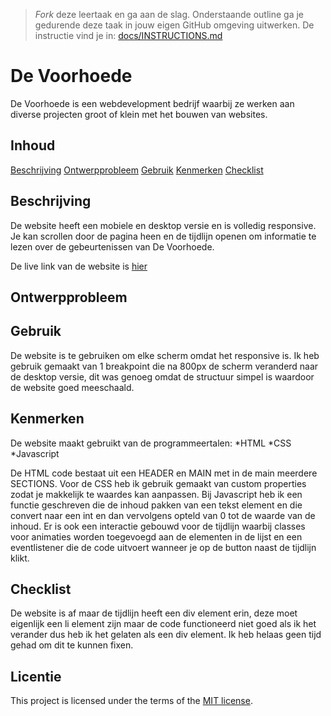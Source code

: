 > _Fork_ deze leertaak en ga aan de slag. Onderstaande outline ga je gedurende deze taak in jouw eigen GitHub omgeving uitwerken. De instructie vind je in: [docs/INSTRUCTIONS.md](docs/INSTRUCTIONS.md)

# De Voorhoede
<!-- Geef je project een titel en schrijf in één zin wat het is -->
De Voorhoede is een webdevelopment bedrijf waarbij ze werken aan diverse
projecten groot of klein met het bouwen van websites.

## Inhoud
[Beschrijving](#beschrijving)
[Ontwerpprobleem](#ontwerpprobleem)
[Gebruik](#gebruik)
[Kenmerken](#kenmerken)
[Checklist](#checklist)

## Beschrijving
<!-- In de Beschrijving staat hoe je project er uit ziet, hoe het werkt en wat je er mee kan. -->
<!-- Voeg een mooie poster visual toe 📸 -->
<!-- Voeg een link toe naar Github Pages 🌐-->
De website heeft een mobiele en desktop versie en is volledig responsive.
Je kan scrollen door de pagina heen en de tijdlijn openen om informatie te lezen over de gebeurtenissen van De Voorhoede.

De live link van de website is [hier](https://mossati.github.io/the-startup-responsive-interactieve-website/index.html)

## Ontwerpprobleem


## Gebruik
De website is te gebruiken om elke scherm omdat het responsive is.
Ik heb gebruik gemaakt van 1 breakpoint die na 800px de scherm veranderd naar de desktop versie, dit was genoeg
omdat de structuur simpel is waardoor de website goed meeschaald.

## Kenmerken
<!-- Bij Kenmerken staat welke technieken zijn gebruikt en hoe. Wat is de HTML structuur? Wat zijn de belangrijkste dingen in CSS? Wat is er met JS gedaan en hoe? -->
De website maakt gebruikt van de programmeertalen:
*HTML
*CSS
*Javascript

De HTML code bestaat uit een HEADER en MAIN met in de main meerdere SECTIONS.
Voor de CSS heb ik gebruik gemaakt van custom properties zodat je makkelijk te waardes kan aanpassen.
Bij Javascript heb ik een functie geschreven die de inhoud pakken van een tekst element en die convert naar een int en dan vervolgens 
opteld van 0 tot de waarde van de inhoud.
Er is ook een interactie gebouwd voor de tijdlijn waarbij classes voor animaties worden toegevoegd aan de elementen in de lijst
en een eventlistener die de code uitvoert wanneer je op de button naast de tijdlijn klikt.

## Checklist
De website is af maar de tijdlijn heeft een div element erin, deze moet eigenlijk een li element zijn maar de code functioneerd
niet goed als ik het verander dus heb ik het gelaten als een div element.
Ik heb helaas geen tijd gehad om dit te kunnen fixen.

## Licentie

This project is licensed under the terms of the [MIT license](./LICENSE).

